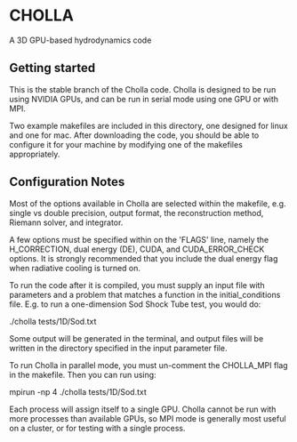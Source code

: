 CHOLLA
============
A 3D GPU-based hydrodynamics code

Getting started
----------------
This is the stable branch of the Cholla code. Cholla is designed to 
be run using NVIDIA GPUs, and can be run in serial mode using one GPU
or with MPI.

Two example makefiles are included in this directory, one designed for
linux and one for mac. After downloading the code, you should
be able to configure it for your machine by modifying one of the makefiles appropriately.

Configuration Notes
------------
Most of the options available in Cholla are selected within the makefile, e.g. single vs
double precision, output format, the reconstruction method, Riemann solver, and integrator.

A few options must be specified within on the 'FLAGS' line, namely the H_CORRECTION, dual energy (DE),
CUDA, and CUDA_ERROR_CHECK options. It is strongly recommended that you include the dual energy
flag when radiative cooling is turned on.

To run the code after it is compiled, you must supply an input file with parameters and a problem that matches a function
in the initial_conditions file. E.g. to run a one-dimension Sod Shock Tube test, you would do:

./cholla tests/1D/Sod.txt

Some output will be generated in the terminal, and output files will be written in the directory specified
in the input parameter file.

To run Cholla in parallel mode, you must un-comment the CHOLLA_MPI flag in the makefile. Then you can run
using:

mpirun -np 4 ./cholla tests/1D/Sod.txt

Each process will assign itself to a single GPU. Cholla cannot be run with more processes than available GPUs,
so MPI mode is generally most useful on a cluster, or for testing with a single process.
